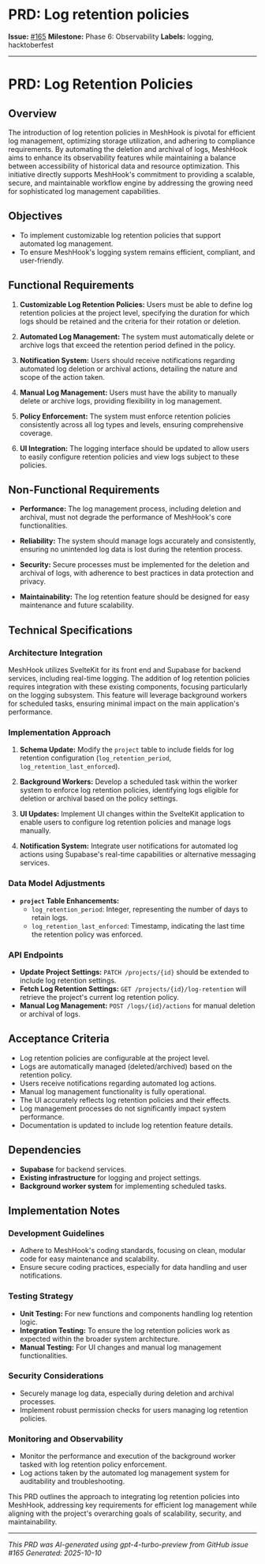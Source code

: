 # PRD: Log retention policies

**Issue:** [#165](https://github.com/profullstack/meshhook/issues/165)
**Milestone:** Phase 6: Observability
**Labels:** logging, hacktoberfest

---

# PRD: Log Retention Policies

## Overview

The introduction of log retention policies in MeshHook is pivotal for efficient log management, optimizing storage utilization, and adhering to compliance requirements. By automating the deletion and archival of logs, MeshHook aims to enhance its observability features while maintaining a balance between accessibility of historical data and resource optimization. This initiative directly supports MeshHook's commitment to providing a scalable, secure, and maintainable workflow engine by addressing the growing need for sophisticated log management capabilities.

## Objectives

- To implement customizable log retention policies that support automated log management.
- To ensure MeshHook's logging system remains efficient, compliant, and user-friendly.

## Functional Requirements

1. **Customizable Log Retention Policies:** Users must be able to define log retention policies at the project level, specifying the duration for which logs should be retained and the criteria for their rotation or deletion.
   
2. **Automated Log Management:** The system must automatically delete or archive logs that exceed the retention period defined in the policy.

3. **Notification System:** Users should receive notifications regarding automated log deletion or archival actions, detailing the nature and scope of the action taken.

4. **Manual Log Management:** Users must have the ability to manually delete or archive logs, providing flexibility in log management.

5. **Policy Enforcement:** The system must enforce retention policies consistently across all log types and levels, ensuring comprehensive coverage.

6. **UI Integration:** The logging interface should be updated to allow users to easily configure retention policies and view logs subject to these policies.

## Non-Functional Requirements

- **Performance:** The log management process, including deletion and archival, must not degrade the performance of MeshHook's core functionalities.
  
- **Reliability:** The system should manage logs accurately and consistently, ensuring no unintended log data is lost during the retention process.

- **Security:** Secure processes must be implemented for the deletion and archival of logs, with adherence to best practices in data protection and privacy.

- **Maintainability:** The log retention feature should be designed for easy maintenance and future scalability.

## Technical Specifications

### Architecture Integration

MeshHook utilizes SvelteKit for its front end and Supabase for backend services, including real-time logging. The addition of log retention policies requires integration with these existing components, focusing particularly on the logging subsystem. This feature will leverage background workers for scheduled tasks, ensuring minimal impact on the main application's performance.

### Implementation Approach

1. **Schema Update:** Modify the `project` table to include fields for log retention configuration (`log_retention_period`, `log_retention_last_enforced`).

2. **Background Workers:** Develop a scheduled task within the worker system to enforce log retention policies, identifying logs eligible for deletion or archival based on the policy settings.

3. **UI Updates:** Implement UI changes within the SvelteKit application to enable users to configure log retention policies and manage logs manually.

4. **Notification System:** Integrate user notifications for automated log actions using Supabase's real-time capabilities or alternative messaging services.

### Data Model Adjustments

- **`project` Table Enhancements:**
  - `log_retention_period`: Integer, representing the number of days to retain logs.
  - `log_retention_last_enforced`: Timestamp, indicating the last time the retention policy was enforced.

### API Endpoints

- **Update Project Settings:** `PATCH /projects/{id}` should be extended to include log retention settings.
- **Fetch Log Retention Settings:** `GET /projects/{id}/log-retention` will retrieve the project's current log retention policy.
- **Manual Log Management:** `POST /logs/{id}/actions` for manual deletion or archival of logs.

## Acceptance Criteria

- Log retention policies are configurable at the project level.
- Logs are automatically managed (deleted/archived) based on the retention policy.
- Users receive notifications regarding automated log actions.
- Manual log management functionality is fully operational.
- The UI accurately reflects log retention policies and their effects.
- Log management processes do not significantly impact system performance.
- Documentation is updated to include log retention feature details.

## Dependencies

- **Supabase** for backend services.
- **Existing infrastructure** for logging and project settings.
- **Background worker system** for implementing scheduled tasks.

## Implementation Notes

### Development Guidelines

- Adhere to MeshHook's coding standards, focusing on clean, modular code for easy maintenance and scalability.
- Ensure secure coding practices, especially for data handling and user notifications.

### Testing Strategy

- **Unit Testing:** For new functions and components handling log retention logic.
- **Integration Testing:** To ensure the log retention policies work as expected within the broader system architecture.
- **Manual Testing:** For UI changes and manual log management functionalities.

### Security Considerations

- Securely manage log data, especially during deletion and archival processes.
- Implement robust permission checks for users managing log retention policies.

### Monitoring and Observability

- Monitor the performance and execution of the background worker tasked with log retention policy enforcement.
- Log actions taken by the automated log management system for auditability and troubleshooting.

This PRD outlines the approach to integrating log retention policies into MeshHook, addressing key requirements for efficient log management while aligning with the project's overarching goals of scalability, security, and maintainability.

---

*This PRD was AI-generated using gpt-4-turbo-preview from GitHub issue #165*
*Generated: 2025-10-10*
